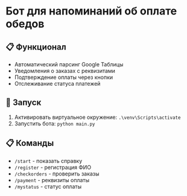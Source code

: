 # Бот для напоминаний об оплате обедов

## 📋 Функционал
- Автоматический парсинг Google Таблицы
- Уведомления о заказах с реквизитами
- Подтверждение оплаты через кнопки
- Отслеживание статуса платежей

## 🚀 Запуск
1. Активировать виртуальное окружение: `.\venv\Scripts\activate`
2. Запустить бота: `python main.py`

## 📋 Команды
- `/start` - показать справку
- `/register` - регистрация ФИО
- `/checkorders` - проверить заказы
- `/payment` - реквизиты оплаты
- `/mystatus` - статус оплаты
